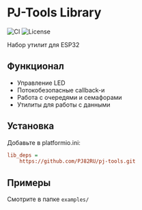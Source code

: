# PJ-Tools Library

![CI](https://img.shields.io/github/actions/workflow/status/PJ82RU/esp32-c3-utils/ci.yml?branch=main)
![License](https://img.shields.io/github/license/PJ82RU/esp32-c3-utils?color=blue)

Набор утилит для ESP32

## Функционал
- Управление LED
- Потокобезопасные callback-и
- Работа с очередями и семафорами
- Утилиты для работы с данными

## Установка
Добавьте в platformio.ini:
```ini
lib_deps =
    https://github.com/PJ82RU/pj-tools.git
```

## Примеры
Смотрите в папке `examples/`